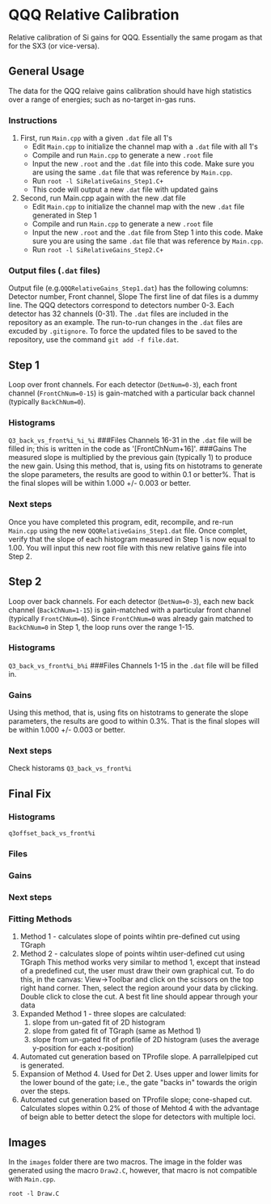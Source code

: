 # QQQ Relative Calibration
Relative calibration of Si gains for QQQ. Essentially the same progam as that for the SX3 (or vice-versa).

## General Usage
The data for the QQQ relaive gains calibration should have high statistics over a range of energies; such as no-target in-gas runs.
### Instructions
1. First, run `Main.cpp` with a given `.dat` file all 1's
   * Edit `Main.cpp` to initialize the channel map with a `.dat` file with all 1's
   * Compile and run `Main.cpp` to generate a new `.root` file
   * Input the new `.root` and the `.dat` file into this code. Make sure you are using the same `.dat` file that was reference by `Main.cpp`.
   * Run `root -l SiRelativeGains_Step1.C+`
   * This code will output a new `.dat` file with updated gains
2. Second, run Main.cpp again with the new .dat file
   * Edit `Main.cpp` to initialize the channel map with the new `.dat` file generated in Step 1
   * Compile and run `Main.cpp` to generate a new `.root` file
   * Input the new `.root` and the `.dat` file from Step 1 into this code. Make sure you are using the same `.dat` file that was reference by `Main.cpp`.
   * Run  `root -l SiRelativeGains_Step2.C+`

### Output files (`.dat` files)
Output file (e.g.`QQQRelativeGains_Step1.dat`) has the following columns:
Detector number, Front channel, Slope
The first line of dat files is a dummy line.
The QQQ detectors correspond to detectors number 0-3. Each detector has 32 channels (0-31).
The `.dat` files are included in the repository as an example. The run-to-run changes in the `.dat` files are excuded by `.gitignore`. To force the updated files to be saved to the repository, use the command `git add -f file.dat`.

## Step 1
Loop over front channels.
For each detector (`DetNum=0-3`), each front channel (`FrontChNum=0-15`) is gain-matched with a particular back channel (typically `BackChNum=0`).
### Histograms
`Q3_back_vs_front%i_%i_%i`
###Files
Channels 16-31 in the `.dat` file will be filled in; this is written in the code as '[FrontChNum+16]'.
###Gains
The measured slope is multiplied by the previous gain (typically 1) to produce the new gain. Using this method, that is, using fits on histotrams to generate the slope parameters, the results are good to within 0.1 or better%. That is the final slopes will be within 1.000 +/- 0.003 or better.
### Next steps
Once you have completed this program, edit, recompile, and re-run `Main.cpp` using the new `QQQRelativeGains_Step1.dat` file.
Once complet, verify that the slope of each histogram measured in Step 1 is now equal to 1.00.
You will input this new root file with this new relative gains file into Step 2.

## Step 2
Loop over back channels. For each detector (`DetNum=0-3`), each new back channel (`BackChNum=1-15`) is gain-matched with a particular front channel (typically `FrontChNum=0`). Since `FrontChNum=0` was already gain matched to `BackChNum=0` in Step 1, the loop runs over the range 1-15.
### Histograms
`Q3_back_vs_front%i_b%i`
###Files
Channels 1-15 in the `.dat` file will be filled in. 
### Gains
Using this method, that is, using fits on histotrams to generate the slope parameters, the results are good to within 0.3%. That is the final slopes will be within 1.000 +/- 0.003 or better.
### Next steps
Check historams `Q3_back_vs_front%i`
## Final Fix
### Histograms
`q3offset_back_vs_front%i`
### Files
### Gains
### Next steps

### Fitting Methods 
1. Method 1 - calculates slope of points wihtin pre-defined cut using TGraph
2. Method 2 - calculates slope of points wihtin user-defined cut using TGraph
   This method works very similar to method 1, except that instead of a predefined cut, the user must
   draw their own graphical cut. To do this, in the canvas: View->Toolbar and click on the scissors on the top
   right hand corner. Then, select the region around your data by clicking. Double click to close the cut.
   A best fit line should appear through your data
3. Expanded Method 1 - three slopes are calculated:		
   1) slope from un-gated fit of 2D histogram		
   2) slope from gated fit of TGraph (same as Method 1)		
   3) slope from un-gated fit of profile of 2D histogram (uses the average y-position for each x-position)
4. Automated cut generation based on TProfile slope. A parrallelpiped cut is generated.
5. Expansion of Method 4. Used for Det 2. Uses upper and lower limits for the lower bound of the gate; i.e., the gate "backs in" towards the origin over the steps.
6. Automated cut generation based on TProfile slope; cone-shaped cut. Calculates slopes within 0.2% of those of Mehtod 4 with the advantage of beign able to better detect the slope for detectors with multiple loci.



## Images
In the `images` folder there are two macros. The image in the folder was generated using the macro `Draw2.C`, however, that macro is not compatible with `Main.cpp`.

```
root -l Draw.C

```
